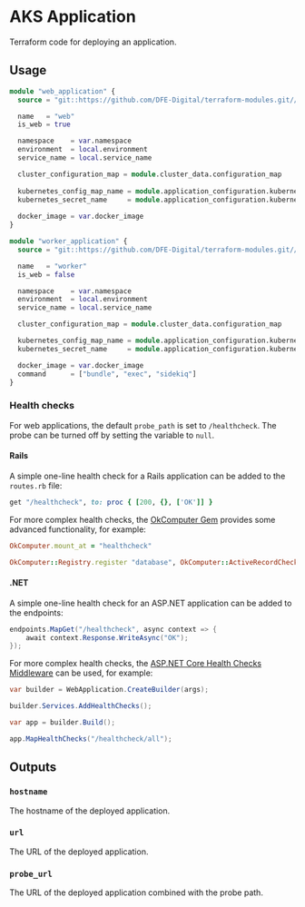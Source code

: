 # AKS Application

Terraform code for deploying an application.

## Usage

```terraform
module "web_application" {
  source = "git::https://github.com/DFE-Digital/terraform-modules.git//aks/application?ref=stable"

  name   = "web"
  is_web = true

  namespace    = var.namespace
  environment  = local.environment
  service_name = local.service_name

  cluster_configuration_map = module.cluster_data.configuration_map
  
  kubernetes_config_map_name = module.application_configuration.kubernetes_config_map_name
  kubernetes_secret_name     = module.application_configuration.kubernetes_secret_name
  
  docker_image = var.docker_image
}

module "worker_application" {
  source = "git::https://github.com/DFE-Digital/terraform-modules.git//aks/application?ref=stable"

  name   = "worker"
  is_web = false

  namespace    = var.namespace
  environment  = local.environment
  service_name = local.service_name

  cluster_configuration_map = module.cluster_data.configuration_map

  kubernetes_config_map_name = module.application_configuration.kubernetes_config_map_name
  kubernetes_secret_name     = module.application_configuration.kubernetes_secret_name

  docker_image = var.docker_image
  command      = ["bundle", "exec", "sidekiq"]
}
```

### Health checks

For web applications, the default `probe_path` is set to `/healthcheck`. The probe can be turned off by setting the variable to `null`.

#### Rails

A simple one-line health check for a Rails application can be added to the `routes.rb` file:

```rb
get "/healthcheck", to: proc { [200, {}, ['OK']] }
```

For more complex health checks, the [OkComputer Gem] provides some advanced functionality, for example:

```rb
OkComputer.mount_at = "healthcheck"

OkComputer::Registry.register "database", OkComputer::ActiveRecordCheck.new
```

[OkComputer Gem]: https://github.com/sportngin/okcomputer/

#### .NET

A simple one-line health check for an ASP.NET application can be added to the endpoints:

```cs
endpoints.MapGet("/healthcheck", async context => {
    await context.Response.WriteAsync("OK");
});
```

For more complex health checks, the [ASP.NET Core Health Checks Middleware] can be used, for example:

```cs
var builder = WebApplication.CreateBuilder(args);

builder.Services.AddHealthChecks();

var app = builder.Build();

app.MapHealthChecks("/healthcheck/all");
```

[ASP.NET Core Health Checks Middleware]: https://learn.microsoft.com/en-us/aspnet/core/host-and-deploy/health-checks?view=aspnetcore-7.0

## Outputs

### `hostname`

The hostname of the deployed application.

### `url`

The URL of the deployed application.

### `probe_url`

The URL of the deployed application combined with the probe path.

